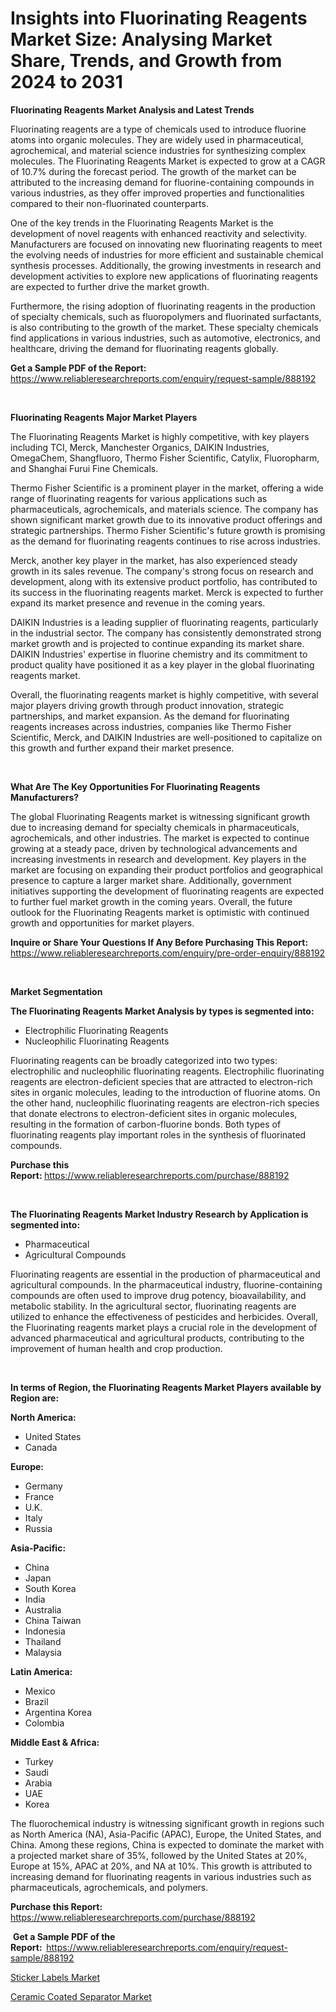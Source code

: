 <p><h1>Insights into Fluorinating Reagents Market Size: Analysing Market Share, Trends, and Growth from 2024 to 2031</h1></p><p><strong>Fluorinating Reagents Market Analysis and Latest Trends</strong></p>
<p><p>Fluorinating reagents are a type of chemicals used to introduce fluorine atoms into organic molecules. They are widely used in pharmaceutical, agrochemical, and material science industries for synthesizing complex molecules. The Fluorinating Reagents Market is expected to grow at a CAGR of 10.7% during the forecast period. The growth of the market can be attributed to the increasing demand for fluorine-containing compounds in various industries, as they offer improved properties and functionalities compared to their non-fluorinated counterparts.</p><p>One of the key trends in the Fluorinating Reagents Market is the development of novel reagents with enhanced reactivity and selectivity. Manufacturers are focused on innovating new fluorinating reagents to meet the evolving needs of industries for more efficient and sustainable chemical synthesis processes. Additionally, the growing investments in research and development activities to explore new applications of fluorinating reagents are expected to further drive the market growth.</p><p>Furthermore, the rising adoption of fluorinating reagents in the production of specialty chemicals, such as fluoropolymers and fluorinated surfactants, is also contributing to the growth of the market. These specialty chemicals find applications in various industries, such as automotive, electronics, and healthcare, driving the demand for fluorinating reagents globally.</p></p>
<p><strong>Get a Sample PDF of the Report:&nbsp;</strong> <a href="https://www.reliableresearchreports.com/enquiry/request-sample/888192">https://www.reliableresearchreports.com/enquiry/request-sample/888192</a></p>
<p>&nbsp;</p>
<p><strong>Fluorinating Reagents Major Market Players</strong></p>
<p><p>The Fluorinating Reagents Market is highly competitive, with key players including TCI, Merck, Manchester Organics, DAIKIN Industries, OmegaChem, Shangfluoro, Thermo Fisher Scientific, Catylix, Fluoropharm, and Shanghai Furui Fine Chemicals.</p><p>Thermo Fisher Scientific is a prominent player in the market, offering a wide range of fluorinating reagents for various applications such as pharmaceuticals, agrochemicals, and materials science. The company has shown significant market growth due to its innovative product offerings and strategic partnerships. Thermo Fisher Scientific's future growth is promising as the demand for fluorinating reagents continues to rise across industries.</p><p>Merck, another key player in the market, has also experienced steady growth in its sales revenue. The company's strong focus on research and development, along with its extensive product portfolio, has contributed to its success in the fluorinating reagents market. Merck is expected to further expand its market presence and revenue in the coming years.</p><p>DAIKIN Industries is a leading supplier of fluorinating reagents, particularly in the industrial sector. The company has consistently demonstrated strong market growth and is projected to continue expanding its market share. DAIKIN Industries' expertise in fluorine chemistry and its commitment to product quality have positioned it as a key player in the global fluorinating reagents market.</p><p>Overall, the fluorinating reagents market is highly competitive, with several major players driving growth through product innovation, strategic partnerships, and market expansion. As the demand for fluorinating reagents increases across industries, companies like Thermo Fisher Scientific, Merck, and DAIKIN Industries are well-positioned to capitalize on this growth and further expand their market presence.</p></p>
<p>&nbsp;</p>
<p><strong>What Are The Key Opportunities For Fluorinating Reagents Manufacturers?</strong></p>
<p><p>The global Fluorinating Reagents market is witnessing significant growth due to increasing demand for specialty chemicals in pharmaceuticals, agrochemicals, and other industries. The market is expected to continue growing at a steady pace, driven by technological advancements and increasing investments in research and development. Key players in the market are focusing on expanding their product portfolios and geographical presence to capture a larger market share. Additionally, government initiatives supporting the development of fluorinating reagents are expected to further fuel market growth in the coming years. Overall, the future outlook for the Fluorinating Reagents market is optimistic with continued growth and opportunities for market players.</p></p>
<p><strong>Inquire or Share Your Questions If Any Before Purchasing This Report:</strong> <a href="https://www.reliableresearchreports.com/enquiry/pre-order-enquiry/888192">https://www.reliableresearchreports.com/enquiry/pre-order-enquiry/888192</a></p>
<p>&nbsp;</p>
<p><strong>Market Segmentation</strong></p>
<p><strong>The Fluorinating Reagents Market Analysis by types is segmented into:</strong></p>
<p><ul><li>Electrophilic Fluorinating Reagents</li><li>Nucleophilic Fluorinating Reagents</li></ul></p>
<p><p>Fluorinating reagents can be broadly categorized into two types: electrophilic and nucleophilic fluorinating reagents. Electrophilic fluorinating reagents are electron-deficient species that are attracted to electron-rich sites in organic molecules, leading to the introduction of fluorine atoms. On the other hand, nucleophilic fluorinating reagents are electron-rich species that donate electrons to electron-deficient sites in organic molecules, resulting in the formation of carbon-fluorine bonds. Both types of fluorinating reagents play important roles in the synthesis of fluorinated compounds.</p></p>
<p><strong>Purchase this Report:&nbsp;</strong><a href="https://www.reliableresearchreports.com/purchase/888192">https://www.reliableresearchreports.com/purchase/888192</a></p>
<p>&nbsp;</p>
<p><strong>The Fluorinating Reagents Market Industry Research by Application is segmented into:</strong></p>
<p><ul><li>Pharmaceutical</li><li>Agricultural Compounds</li></ul></p>
<p><p>Fluorinating reagents are essential in the production of pharmaceutical and agricultural compounds. In the pharmaceutical industry, fluorine-containing compounds are often used to improve drug potency, bioavailability, and metabolic stability. In the agricultural sector, fluorinating reagents are utilized to enhance the effectiveness of pesticides and herbicides. Overall, the Fluorinating reagents market plays a crucial role in the development of advanced pharmaceutical and agricultural products, contributing to the improvement of human health and crop production.</p></p>
<p>&nbsp;</p>
<p><strong>In terms of Region, the Fluorinating Reagents Market Players available by Region are:</strong></p>
<p>
    <p> <strong> North America: </strong>
        <ul>
            <li>United States</li>
            <li>Canada</li>
        </ul>
        </p> 
    <p> <strong> Europe: </strong>
        <ul>
            <li>Germany</li>
            <li>France</li>
            <li>U.K.</li>
            <li>Italy</li>
            <li>Russia</li>
        </ul>
        </p> 
    <p> <strong> Asia-Pacific: </strong>
        <ul>
            <li>China</li>
            <li>Japan</li>
            <li>South Korea</li>
            <li>India</li>
            <li>Australia</li>
            <li>China Taiwan</li>
            <li>Indonesia</li>
            <li>Thailand</li>
            <li>Malaysia</li>
        </ul>
        </p> 
    <p> <strong> Latin America: </strong>
        <ul>
            <li>Mexico</li>
            <li>Brazil</li>
            <li>Argentina Korea</li>
            <li>Colombia</li>
        </ul>
        </p> 
    <p> <strong> Middle East & Africa: </strong>
        <ul>
            <li>Turkey</li>
            <li>Saudi</li>
            <li>Arabia</li>
            <li>UAE</li>
            <li>Korea</li>
        </ul>
    </p>
    </p>
<p><p>The fluorochemical industry is witnessing significant growth in regions such as North America (NA), Asia-Pacific (APAC), Europe, the United States, and China. Among these regions, China is expected to dominate the market with a projected market share of 35%, followed by the United States at 20%, Europe at 15%, APAC at 20%, and NA at 10%. This growth is attributed to increasing demand for fluorinating reagents in various industries such as pharmaceuticals, agrochemicals, and polymers.</p></p>
<p><strong>Purchase this Report: </strong><a href="https://www.reliableresearchreports.com/purchase/888192">https://www.reliableresearchreports.com/purchase/888192</a></p>
<p>&nbsp;<strong>Get a Sample PDF of the Report:&nbsp;&nbsp;</strong><a href="https://www.reliableresearchreports.com/enquiry/request-sample/888192">https://www.reliableresearchreports.com/enquiry/request-sample/888192</a></p>
<p><strong></strong></p>
<p><p><a href="https://changeable-paste-463.notion.site/Sticker-Labels-Market-Size-Share-Trends-Analysis-Report-By-Application-Regional-Outlook-Competi-479dd260c82c472b8509d5c4395d8100">Sticker Labels Market</a></p><p><a href="https://github.com/Whitneyboyettebo9kiw7yr13/Market-Research-Report-List-1/blob/main/ceramic-coated-separator-market.md">Ceramic Coated Separator Market</a></p></p>